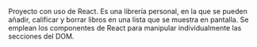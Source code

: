 Proyecto con uso de React. Es una librería personal, en la que se pueden añadir, calificar y borrar libros en una lista
que se muestra en pantalla. Se emplean los componentes de React para manipular individualmente las secciones del DOM.
